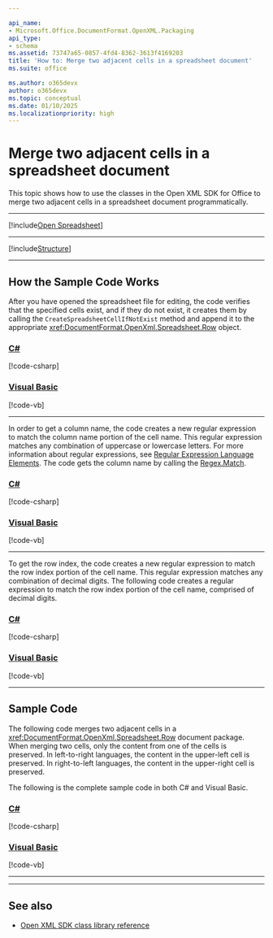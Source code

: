 ```yaml
---

api_name:
- Microsoft.Office.DocumentFormat.OpenXML.Packaging
api_type:
- schema
ms.assetid: 73747a65-0857-4fd4-8362-3613f4169203
title: 'How to: Merge two adjacent cells in a spreadsheet document'
ms.suite: office

ms.author: o365devx
author: o365devx
ms.topic: conceptual
ms.date: 01/10/2025
ms.localizationpriority: high
---
```

# Merge two adjacent cells in a spreadsheet document

This topic shows how to use the classes in the Open XML SDK for
Office to merge two adjacent cells in a spreadsheet document
programmatically.

--------------------------------------------------------------------------------

[!include[Open Spreadsheet](../includes/spreadsheet/open-spreadsheet.md)]

------------------------------------------------------

[!include[Structure](../includes/spreadsheet/structure.md)]


--------------------------------------------------------------------------------

## How the Sample Code Works

After you have opened the spreadsheet file for editing, the code
verifies that the specified cells exist, and if they do not exist, it
creates them by calling the `CreateSpreadsheetCellIfNotExist` method and append
it to the appropriate <xref:DocumentFormat.OpenXml.Spreadsheet.Row> object.

### [C#](#tab/cs-1)
[!code-csharp[](../../samples/spreadsheet/merge_two_adjacent_cells/cs/Program.cs#snippet1)]

### [Visual Basic](#tab/vb-1)
[!code-vb[](../../samples/spreadsheet/merge_two_adjacent_cells/vb/Program.vb#snippet1)]
***

In order to get a column name, the code creates a new regular expression
to match the column name portion of the cell name. This regular
expression matches any combination of uppercase or lowercase letters.
For more information about regular expressions, see [Regular Expression Language Elements](/dotnet/standard/base-types/regular-expressions). The
code gets the column name by calling the [Regex.Match](/dotnet/api/system.text.regularexpressions.regex.match#overloads).

### [C#](#tab/cs-2)
[!code-csharp[](../../samples/spreadsheet/merge_two_adjacent_cells/cs/Program.cs#snippet2)]

### [Visual Basic](#tab/vb-2)
[!code-vb[](../../samples/spreadsheet/merge_two_adjacent_cells/vb/Program.vb#snippet2)]
***

To get the row index, the code creates a new regular expression to match the row index portion of the cell name. This regular expression matches any combination of decimal digits. The following code creates a regular expression to match the row index portion of the cell name, comprised of decimal digits.

### [C#](#tab/cs-3)
[!code-csharp[](../../samples/spreadsheet/merge_two_adjacent_cells/cs/Program.cs#snippet3)]

### [Visual Basic](#tab/vb-3)
[!code-vb[](../../samples/spreadsheet/merge_two_adjacent_cells/vb/Program.vb#snippet3)]
***

## Sample Code

The following code merges two adjacent cells in a <xref:DocumentFormat.OpenXml.Spreadsheet.Row> document package. When
merging two cells, only the content from one of the cells is preserved.
In left-to-right languages, the content in the upper-left cell is
preserved. In right-to-left languages, the content in the upper-right
cell is preserved.

The following is the complete sample code in both C\# and Visual Basic.

### [C#](#tab/cs)
[!code-csharp[](../../samples/spreadsheet/merge_two_adjacent_cells/cs/Program.cs#snippet0)]

### [Visual Basic](#tab/vb)
[!code-vb[](../../samples/spreadsheet/merge_two_adjacent_cells/vb/Program.vb#snippet0)]
***

--------------------------------------------------------------------------------
## See also

- [Open XML SDK class library reference](/office/open-xml/open-xml-sdk)
